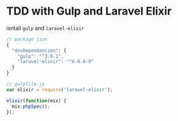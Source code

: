 # TDD with Gulp and Laravel Elixir

isntall `gulp` and `laravel-elixir`
```js
// package json
{
  "devDependencies": {
    "gulp": "^3.9.1",
    "laravel-elixir": "^6.0.0-9"
  }
}
```

```js
// gulpfile.js
var elixir = require('laravel-elixir');

elixir(function(mix) {
  mix.phpSpec();
});
```
